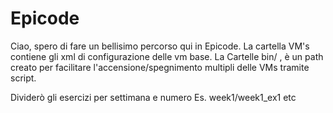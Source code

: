 # Epicode
Ciao, spero di fare un bellisimo percorso qui in Epicode.
La cartella VM's contiene gli xml di configurazione delle vm base.
La Cartelle bin/ , è un path creato per facilitare l'accensione/spegnimento multipli delle VMs tramite script.

Dividerò gli esercizi per settimana e numero Es. week1/week1_ex1 etc 
